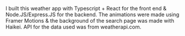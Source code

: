 I built this weather app with Typescript + React for the front end & Node.JS/Express.JS for the backend. 
The animations were made using Framer Motions & the background of the search page was made with Haikei.
API for the data used was from weatherapi.com.

